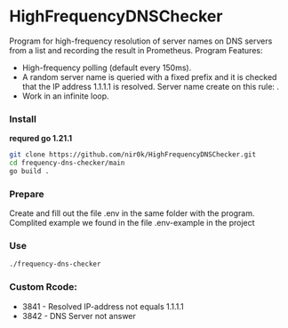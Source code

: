 # HighFrequencyDNSChecker

Program for high-frequency resolution of server names on DNS servers from a list and recording the result in Prometheus.
Program Features:
- High-frequency polling (default every 150ms).
- A random server name is queried with a fixed prefix and it is checked that the IP address 1.1.1.1 is resolved. Server name create on this rule: <timestamp with miliseconds>.<hostname prefix>
- Work in an infinite loop.

### Install
**requred go 1.21.1**
```bash
git clone https://github.com/nir0k/HighFrequencyDNSChecker.git
cd frequency-dns-checker/main
go build .
```

### Prepare
Create and fill out the file .env in the same folder with the program. 
Complited example we found in the file .env-example in the project

### Use
```bash
./frequency-dns-checker
```


### Custom Rcode:
- 3841 - Resolved IP-address not equals 1.1.1.1
- 3842 - DNS Server not answer
